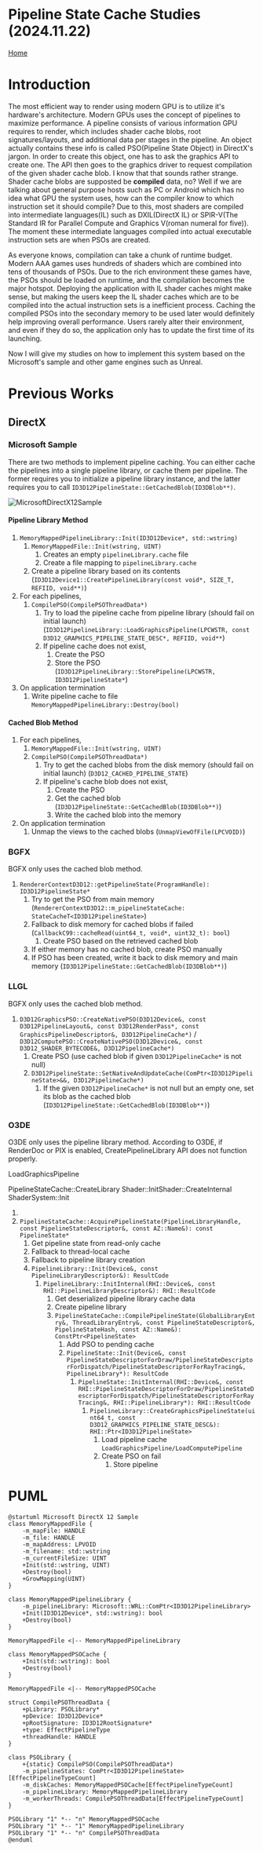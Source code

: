 # Pipeline State Cache Studies (2024.11.22)
[Home](/)

# Introduction

The most efficient way to render using modern GPU is to utilize it's hardware's architecture. Modern GPUs uses the concept of pipelines to maximize performance. A pipeline consists of various information GPU requires to render, which includes shader cache blobs, root signatures/layouts, and additional data per stages in the pipeline. An object actually contains these info is called PSO(Pipeline State Object) in DirectX's jargon. In order to create this object, one has to ask the graphics API to create one. The API then goes to the graphics driver to request compilation of the given shader cache blob. I know that that sounds rather strange. Shader cache blobs are supposted be **compiled** data, no? Well if we are talking about general purpose hosts such as PC or Android which has no idea what GPU the system uses, how can the compiler know to which instruction set it should compile? Due to this, most shaders are compiled into intermediate languages(IL) such as DXIL(DirectX IL) or SPIR-V(The Standard IR for Parallel Compute and Graphics V(roman numeral for five)). The moment these intermediate languages compiled into actual executable instruction sets are when PSOs are created.

As everyone knows, compilation can take a chunk of runtime budget. Modern AAA games uses hundreds of shaders which are combined into tens of thousands of PSOs. Due to the rich environment these games have, the PSOs should be loaded on runtime, and the compilation becomes the major hotspot. Deploying the application with IL shader caches might make sense, but making the users keep the IL shader caches which are to be compiled into the actual instruction sets is a inefficient process. Caching the compiled PSOs into the secondary memory to be used later would definitely help improving overall performance. Users rarely alter their environment, and even if they do so, the application only has to update the first time of its launching.

Now I will give my studies on how to implement this system based on the Microsoft's sample and other game engines such as Unreal.

# Previous Works

## DirectX

### Microsoft Sample

There are two methods to implement pipeline caching. You can either cache the pipelines into a single pipeline library, or cache them per pipeline. The former requires you to initialize a pipeline library instance, and the latter requires you to call `ID3D12PipelineState::GetCachedBlob(ID3DBlob**)`.

![MicrosoftDirectX12Sample](/Images/PipelineStateCache/MicrosoftDirectX12Sample.png)

#### Pipeline Library Method

1. `MemoryMappedPipelineLibrary::Init(ID3D12Device*, std::wstring)`
   1. `MemoryMappedFile::Init(wstring, UINT)`
      1. Creates an empty `pipelineLibrary.cache` file
      2. Create a file mapping to `pipelineLibrary.cache`
   2. Create a pipeline library based on its contents  (`ID3D12Device1::CreatePipelineLibrary(const void*, SIZE_T, REFIID, void**)`)
2. For each pipelines,
   1. `CompilePSO(CompilePSOThreadData*)`
      1. Try to load the pipeline cache from pipeline library (should fail on initial launch) (`ID3D12PipelineLibrary::LoadGraphicsPipeline(LPCWSTR, const D3D12_GRAPHICS_PIPELINE_STATE_DESC*, REFIID, void**`)
      2. If pipeline cache does not exist,
         1. Create the PSO
         2. Store the PSO (`ID3D12PipelineLibrary::StorePipeline(LPCWSTR, ID3D12PipelineState*`)
3. On application termination
   1. Write pipeline cache to file `MemoryMappedPipelineLibrary::Destroy(bool)`

#### Cached Blob Method

1. For each pipelines,
   1. `MemoryMappedFile::Init(wstring, UINT)`
   2. `CompilePSO(CompilePSOThreadData*)`
      1. Try to get the cached blobs from the disk memory (should fail on initial launch) (`D3D12_CACHED_PIPELINE_STATE`)
      2. If pipeline's cache blob does not exist,
         1. Create the PSO
         2. Get the cached blob (`ID3D12PipelineState::GetCachedBlob(ID3DBlob**)`)
         3. Write the cached blob into the memory
2. On application termination
   1. Unmap the views to the cached blobs (`UnmapViewOfFile(LPCVOID)`)

### BGFX

BGFX only uses the cached blob method.

1. `RendererContextD3D12::getPipelineState(ProgramHandle): ID3D12PipelineState*`
   1. Try to get the PSO from main memory (`RendererContextD3D12::m_pipelineStateCache: StateCacheT<ID3D12PipelineState>`)
   2. Fallback to disk memory for cached blobs if failed (`CallbackC99::cacheRead(uint64_t, void*, uint32_t): bool`)
      1. Create PSO based on the retrieved cached blob
   3. If either memory has no cached blob, create PSO manually
   4. If PSO has been created, write it back to disk memory and main memory (`ID3D12PipelineState::GetCachedBlob(ID3DBlob**)`)

### LLGL

BGFX only uses the cached blob method.

1. `D3D12GraphicsPSO::CreateNativePSO(D3D12Device&, const D3D12PipelineLayout&, const D3D12RenderPass*, const GraphicsPipelineDescriptor&, D3D12PipelineCache*)` / `D3D12ComputePSO::CreateNativePSO(D3D12Device&, const D3D12_SHADER_BYTECODE&, D3D12PipelineCache*)`
   1. Create PSO (use cached blob if given `D3D12PipelineCache*` is not null)
   2. `D3D12PipelineState::SetNativeAndUpdateCache(ComPtr<ID3D12PipelineState>&&, D3D12PipelineCache*)`
      1. If the given `D3D12PipelineCache*` is not null but an empty one, set its blob as the cached blob (`ID3D12PipelineState::GetCachedBlob(ID3DBlob**)`)

### O3DE

O3DE only uses the pipeline library method. According to O3DE, if RenderDoc or PIX is enabled, CreatePipelineLibrary API does not function properly.

LoadGraphicsPipeline
    

PipelineStateCache::CreateLibrary
    Shader::InitShader::CreateInternal
            ShaderSystem::Init
    
1. 
2. `PipelineStateCache::AcquirePipelineState(PipelineLibraryHandle, const PipelineStateDescriptor&, const AZ::Name&): const PipelineState*`
   1. Get pipeline state from read-only cache
   2. Fallback to thread-local cache
   3. Fallback to pipeline library creation
   4. `PipelineLibrary::Init(Device&, const PipelineLibraryDescriptor&): ResultCode`
      1. `PipelineLibrary::InitInternal(RHI::Device&, const RHI::PipelineLibraryDescriptor&): RHI::ResultCode`
         1. Get deserialized pipeline library cache data
         2. Create pipeline library
         3. `PipelineStateCache::CompilePipelineState(GlobalLibraryEntry&, ThreadLibraryEntry&, const PipelineStateDescriptor&, PipelineStateHash, const AZ::Name&): ConstPtr<PipelineState>`
            1. Add PSO to pending cache
            2. `PipelineState::Init(Device&, const PipelineStateDescriptorForDraw/PipelineStateDescriptorForDispatch/PipelineStateDescriptorForRayTracing&, PipelineLibrary*): ResultCode`
               1. `PipelineState::InitInternal(RHI::Device&, const RHI::PipelineStateDescriptorForDraw/PipelineStateDescriptorForDispatch/PipelineStateDescriptorForRayTracing&, RHI::PipelineLibrary*): RHI::ResultCode`
                  1. `PipelineLibrary::CreateGraphicsPipelineState(uint64_t, const D3D12_GRAPHICS_PIPELINE_STATE_DESC&): RHI::Ptr<ID3D12PipelineState>`
                     1. Load pipeline cache `LoadGraphicsPipeline/LoadComputePipeline`
                     2. Create PSO on fail
                        1. Store pipeline

# PUML

```puml
@startuml Microsoft DirectX 12 Sample
class MemoryMappedFile {
    -m_mapFile: HANDLE
    -m_file: HANDLE
    -m_mapAddress: LPVOID
    -m_filename: std::wstring
    -m_currentFileSize: UINT
    +Init(std::wstring, UINT)
    +Destroy(bool)
    +GrowMapping(UINT)
}

class MemoryMappedPipelineLibrary {
    -m_pipelineLibrary: Microsoft::WRL::ComPtr<ID3D12PipelineLibrary>
    +Init(ID3D12Device*, std::wstring): bool
    +Destroy(bool)
}

MemoryMappedFile <|-- MemoryMappedPipelineLibrary

class MemoryMappedPSOCache {
    +Init(std::wstring): bool
    +Destroy(bool)
}

MemoryMappedFile <|-- MemoryMappedPSOCache

struct CompilePSOThreadData {
    +pLibrary: PSOLibrary*
    +pDevice: ID3D12Device*
    +pRootSignature: ID3D12RootSignature*
    +type: EffectPipelineType
    +threadHandle: HANDLE
}

class PSOLibrary {
    +{static} CompilePSO(CompilePSOThreadData*)
    -m_pipelineStates: ComPtr<ID3D12PipelineState>[EffectPipelineTypeCount]
    -m_diskCaches: MemoryMappedPSOCache[EffectPipelineTypeCount]
    -m_pipelineLibrary: MemoryMappedPipelineLibrary
    -m_workerThreads: CompilePSOThreadData[EffectPipelineTypeCount]
}

PSOLibrary "1" *-- "n" MemoryMappedPSOCache
PSOLibrary "1" *-- "1" MemoryMappedPipelineLibrary
PSOLibrary "1" *-- "n" CompilePSOThreadData
@enduml
```